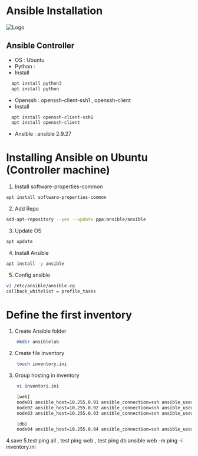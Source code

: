 # Ansible Installation
![Logo](https://upload.wikimedia.org/wikipedia/commons/thumb/2/24/Ansible_logo.svg/256px-Ansible_logo.svg.png)

## Ansible Controller 
- OS : Ubuntu 
- Python : 
- Install 
```bash
  apt install python3
  apt install python
```
- Openssh : openssh-client-ssh1 , openssh-client
- Install 
```bash
  apt install openssh-client-ssh1
  apt install openssh-client
```
- Ansible : ansible 2.9.27

# Installing Ansible on Ubuntu (Controller machine)
1. Install software-properties-common
```bash
apt install software-properties-common
```
2. Add Repo
```bash
add-apt-repository --yes --update ppa:ansible/ansible
```
3. Update OS
```bash
apt update
```
4. Install Ansible
```bash
apt install -y ansible
```
5. Config ansible
```bash
vi /etc/ansible/ansible.cg
callback_whitelist = profile_tasks
```
# Define the first inventory
1. Create Ansible folder
```bash
    mkdir ansiblelab
```
2. Create file inventory
```bash
    touch inventory.ini
```
3. Group hosting in inventory
```bash
    vi inventori.ini
```
```bash
    [web]
    node01 ansible_host=10.255.0.91 ansible_connection=ssh ansible_user=root
    node02 ansible_host=10.255.0.92 ansible_connection=ssh ansible_user=root
    node03 ansible_host=10.255.0.93 ansible_connection=ssh ansible_user=root
```
```bash
    [db]
    node04 ansible_host=10.255.0.94 ansible_connection=ssh ansible_user=root
```
4.save
5.test ping all , test ping web , test ping db
ansible web -m ping -i inventory.ini

